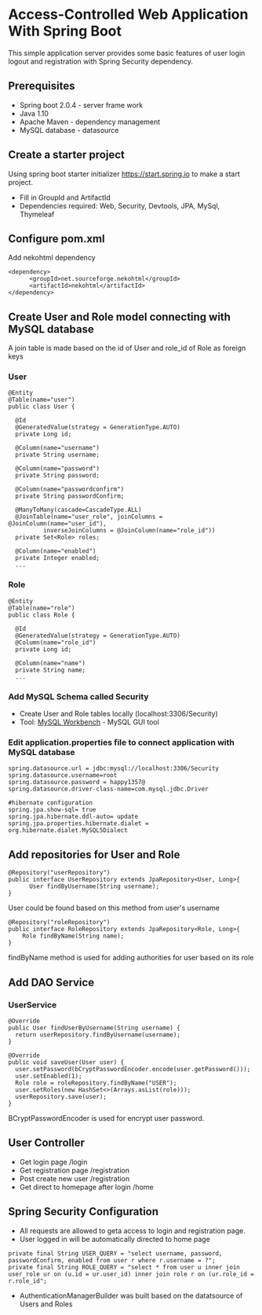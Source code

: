 # Access-Controlled Web Application With Spring Boot

This simple application server provides some basic features of user login logout and registration with Spring Security dependency.

## Prerequisites

* Spring boot 2.0.4 - server frame work
* Java 1.10
* Apache Maven - dependency management
* MySQL database - datasource

## Create a starter project

Using spring boot starter initializer https://start.spring.io to make a start project.

* Fill in GroupId and ArtifactId
* Dependencies required: Web, Security, Devtools, JPA, MySql, Thymeleaf

## Configure pom.xml

Add nekohtml dependency

```
<dependency>
      <groupId>net.sourceforge.nekohtml</groupId>
      <artifactId>nekohtml</artifactId>
</dependency>
```

## Create User and Role model connecting with MySQL database

A join table is made based on the id of User and role_id of Role as foreign keys

### User

```
@Entity
@Table(name="user")
public class User {
	
  @Id
  @GeneratedValue(strategy = GenerationType.AUTO)
  private Long id;

  @Column(name="username")
  private String username;

  @Column(name="password")
  private String password;

  @Column(name="passwordconfirm")
  private String passwordConfirm;

  @ManyToMany(cascade=CascadeType.ALL)
  @JoinTable(name="user_role", joinColumns = @JoinColumn(name="user_id"), 
          inverseJoinColumns = @JoinColumn(name="role_id"))
  private Set<Role> roles;

  @Column(name="enabled")
  private Integer enabled;
  ...
```
### Role
```
@Entity
@Table(name="role")
public class Role {
    
  @Id
  @GeneratedValue(strategy = GenerationType.AUTO)
  @Column(name="role_id")
  private Long id;

  @Column(name="name")
  private String name;
  ...
```

### Add MySQL Schema called Security

* Create User and Role tables locally (localhost:3306/Security)
* Tool: [MySQL Workbench](https://www.mysql.com/downloads/) - MySQL GUI tool

### Edit application.properties file to connect application with MySQL database

```
spring.datasource.url = jdbc:mysql://localhost:3306/Security
spring.datasource.username=root
spring.datasource.password = happy1357@
spring.datasource.driver-class-name=com.mysql.jdbc.Driver

#hibernate configuration
spring.jpa.show-sql= true
spring.jpa.hibernate.ddl-auto= update
spring.jpa.properties.hibernate.dialet = org.hibernate.dialet.MySQL5Dialect
```

## Add repositories for User and Role 

```
@Repository("userRepository")
public interface UserRepository extends JpaRepository<User, Long>{	
	  User findByUsername(String username);
}
```
User could be found based on this method from user's username

```
@Repository("roleRepository")
public interface RoleRepository extends JpaRepository<Role, Long>{	
    Role findByName(String name);
}
```
findByName method is used for adding authorities for user based on its role

## Add DAO Service

### UserService

```
@Override
public User findUserByUsername(String username) {
  return userRepository.findByUsername(username);
}

@Override
public void saveUser(User user) {
  user.setPassword(bCryptPasswordEncoder.encode(user.getPassword()));
  user.setEnabled(1);	
  Role role = roleRepository.findByName("USER");		
  user.setRoles(new HashSet<>(Arrays.asList(role)));
  userRepository.save(user);		
}
```

BCryptPasswordEncoder is used for encrypt user password.

## User Controller 

* Get login page /login
* Get registration page /registration
* Post create new user /registration
* Get  direct to homepage after login /home

## Spring Security Configuration

* All requests are allowed to geta access to login and registration page.
* User logged in will be automatically directed to home page

```
private final String USER_QUERY = "select username, password, passwordConfirm, enabled from user r where r.username = ?";
private final String ROLE_QUERY	= "select * from user u inner join user_role ur on (u.id = ur.user_id) inner join role r on (ur.role_id = r.role_id";
```

* AuthenticationManagerBuilder was built based on the datatsource of Users and Roles

